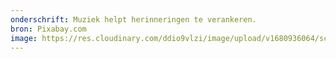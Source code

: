 ```yaml
---
onderschrift: Muziek helpt herinneringen te verankeren.
bron: Pixabay.com
image: https://res.cloudinary.com/ddio9vlzi/image/upload/v1680936064/sciencegeek/posts/meisje-gitaar-vrolijk.jpg
---
```


